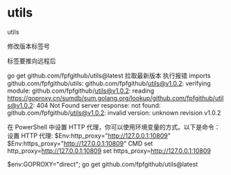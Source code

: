 # utils
utils

修改版本标签号

标签要推向远程后

go get github.com/fpfgithub/utils@latest
拉取最新版本
执行报错
imports
        github.com/fpfgithub/utils: github.com/fpfgithub/utils@v1.0.2: verifying module: github.com/fpfgithub/utils@v1.0.2: reading https://goproxy.cn/sumdb/sum.golang.org/lookup/github.com/fpfgithub/utils@v1.0.2: 404 Not Found
        server response: not found: github.com/fpfgithub/utils@v1.0.2: invalid version: unknown revision v1.0.2


在 PowerShell 中设置 HTTP 代理，你可以使用环境变量的方式。以下是命令：
设置 HTTP 代理:
$Env:http_proxy="http://127.0.0.1:10809"
$Env:https_proxy="http://127.0.0.1:10809"
CMD
   set http_proxy=http://127.0.0.1:10809
   set https_proxy=http://127.0.0.1:10809

$env:GOPROXY="direct"; go get github.com/fpfgithub/utils@latest